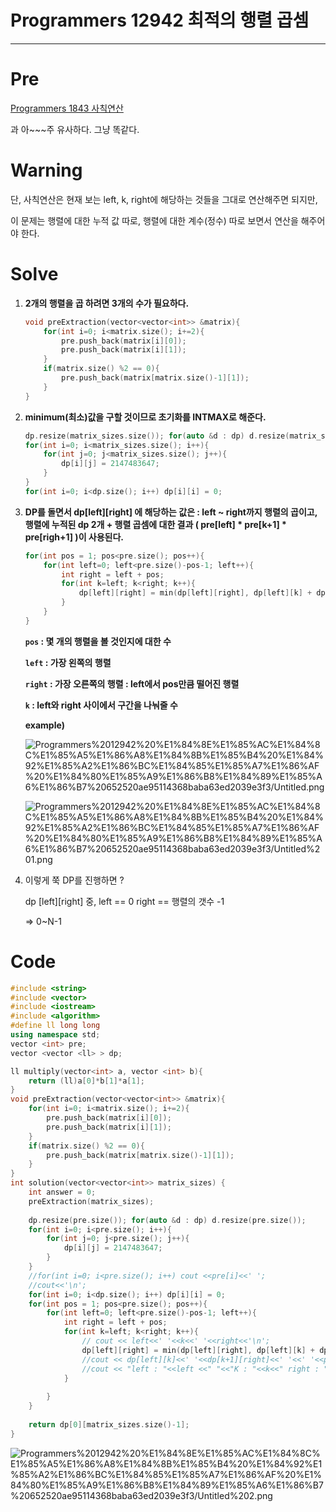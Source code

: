 # Programmers 12942 최적의 행렬 곱셈

---

# Pre

[Programmers 1843 사칙연산](https://www.notion.so/Programmers-1843-ee43dbe76f9a4b7fb84e00cf1adc4c2b)

과 아~~~주 유사하다. 그냥 똑같다.

# Warning

단, 사칙연산은 현재 보는 left, k, right에 해당하는 것들을 그대로 연산해주면 되지만,

이 문제는 행렬에 대한 누적 값 따로, 행렬에 대한 계수(정수) 따로 보면서 연산을 해주어야 한다.

# Solve

1. **2개의 행렬을 곱 하려면 3개의 수가 필요하다.**

    ```cpp
    void preExtraction(vector<vector<int>> &matrix){
        for(int i=0; i<matrix.size(); i+=2){
            pre.push_back(matrix[i][0]);
            pre.push_back(matrix[i][1]);
        }
        if(matrix.size() %2 == 0){
            pre.push_back(matrix[matrix.size()-1][1]);
        }
    }
    ```

2. **minimum(최소)값을 구할 것이므로 초기화를 INTMAX로 해준다.**

    ```cpp
    dp.resize(matrix_sizes.size()); for(auto &d : dp) d.resize(matrix_sizes.size());
    for(int i=0; i<matrix_sizes.size(); i++){
        for(int j=0; j<matrix_sizes.size(); j++){
            dp[i][j] = 2147483647;
        }
    }
    for(int i=0; i<dp.size(); i++) dp[i][i] = 0;
    ```

3. **DP를 돌면서 dp[left][right] 에 해당하는 값은 : left ~ right까지 행렬의 곱이고,
행렬에 누적된 dp 2개 +  행렬 곱셈에 대한 결과 ( pre[left] * pre[k+1] * pre[righ+1] )이 사용된다.**

    ```cpp
    for(int pos = 1; pos<pre.size(); pos++){
        for(int left=0; left<pre.size()-pos-1; left++){
            int right = left + pos;
            for(int k=left; k<right; k++){
                dp[left][right] = min(dp[left][right], dp[left][k] + dp[k+1][right]+(ll)pre[left]*pre[k+1]*pre[right+1]);
            }
        }
    }
    ```

    **`pos` : 몇 개의 행렬을 볼 것인지에 대한 수**

    **`left` : 가장 왼쪽의 행렬**

    **`right`  : 가장 오른쪽의 행렬  : left에서 pos만큼 떨어진 행렬**

    **`k` :  left와 right 사이에서 구간을 나눠줄 수**

    **example)**

    ![Programmers%2012942%20%E1%84%8E%E1%85%AC%E1%84%8C%E1%85%A5%E1%86%A8%E1%84%8B%E1%85%B4%20%E1%84%92%E1%85%A2%E1%86%BC%E1%84%85%E1%85%A7%E1%86%AF%20%E1%84%80%E1%85%A9%E1%86%B8%E1%84%89%E1%85%A6%E1%86%B7%20652520ae95114368baba63ed2039e3f3/Untitled.png](Programmers%2012942%20%E1%84%8E%E1%85%AC%E1%84%8C%E1%85%A5%E1%86%A8%E1%84%8B%E1%85%B4%20%E1%84%92%E1%85%A2%E1%86%BC%E1%84%85%E1%85%A7%E1%86%AF%20%E1%84%80%E1%85%A9%E1%86%B8%E1%84%89%E1%85%A6%E1%86%B7%20652520ae95114368baba63ed2039e3f3/Untitled.png)

    ![Programmers%2012942%20%E1%84%8E%E1%85%AC%E1%84%8C%E1%85%A5%E1%86%A8%E1%84%8B%E1%85%B4%20%E1%84%92%E1%85%A2%E1%86%BC%E1%84%85%E1%85%A7%E1%86%AF%20%E1%84%80%E1%85%A9%E1%86%B8%E1%84%89%E1%85%A6%E1%86%B7%20652520ae95114368baba63ed2039e3f3/Untitled%201.png](Programmers%2012942%20%E1%84%8E%E1%85%AC%E1%84%8C%E1%85%A5%E1%86%A8%E1%84%8B%E1%85%B4%20%E1%84%92%E1%85%A2%E1%86%BC%E1%84%85%E1%85%A7%E1%86%AF%20%E1%84%80%E1%85%A9%E1%86%B8%E1%84%89%E1%85%A6%E1%86%B7%20652520ae95114368baba63ed2039e3f3/Untitled%201.png)

4. 이렇게 쭉 DP를 진행하면 ? 

    dp [left][right] 중, left == 0  right == 행렬의 갯수 -1 

    ⇒ 0~N-1 

# Code

```cpp
#include <string>
#include <vector>
#include <iostream>
#include <algorithm>
#define ll long long
using namespace std;
vector <int> pre;    
vector <vector <ll> > dp;

ll multiply(vector<int> a, vector <int> b){
    return (ll)a[0]*b[1]*a[1];
}
void preExtraction(vector<vector<int>> &matrix){
    for(int i=0; i<matrix.size(); i+=2){
        pre.push_back(matrix[i][0]);
        pre.push_back(matrix[i][1]);
    }
    if(matrix.size() %2 == 0){
        pre.push_back(matrix[matrix.size()-1][1]);
    }
}
int solution(vector<vector<int>> matrix_sizes) {
    int answer = 0;
    preExtraction(matrix_sizes);
    
    dp.resize(pre.size()); for(auto &d : dp) d.resize(pre.size());
    for(int i=0; i<pre.size(); i++){
        for(int j=0; j<pre.size(); j++){
            dp[i][j] = 2147483647;
        }
    }
    //for(int i=0; i<pre.size(); i++) cout <<pre[i]<<' ';
    //cout<<'\n';
    for(int i=0; i<dp.size(); i++) dp[i][i] = 0;
    for(int pos = 1; pos<pre.size(); pos++){
        for(int left=0; left<pre.size()-pos-1; left++){
            int right = left + pos;
            for(int k=left; k<right; k++){
                // cout << left<<' '<<k<<' '<<right<<'\n';
                dp[left][right] = min(dp[left][right], dp[left][k] + dp[k+1][right]+(ll)pre[left]*pre[k+1]*pre[right+1]);
                //cout << dp[left][k]<<' '<<dp[k+1][right]<<' '<<' '<<pre[left]<<' '<<pre[k+1]<<' '<<pre[right+1]<<'\n';
                //cout << "left : "<<left <<" "<<"K : "<<k<<" right : "<<right<<' '<<"total : "<<dp[left][right]<<"\n\n";
            }
            
        }
    }
    
    return dp[0][matrix_sizes.size()-1];
}
```

![Programmers%2012942%20%E1%84%8E%E1%85%AC%E1%84%8C%E1%85%A5%E1%86%A8%E1%84%8B%E1%85%B4%20%E1%84%92%E1%85%A2%E1%86%BC%E1%84%85%E1%85%A7%E1%86%AF%20%E1%84%80%E1%85%A9%E1%86%B8%E1%84%89%E1%85%A6%E1%86%B7%20652520ae95114368baba63ed2039e3f3/Untitled%202.png](Programmers%2012942%20%E1%84%8E%E1%85%AC%E1%84%8C%E1%85%A5%E1%86%A8%E1%84%8B%E1%85%B4%20%E1%84%92%E1%85%A2%E1%86%BC%E1%84%85%E1%85%A7%E1%86%AF%20%E1%84%80%E1%85%A9%E1%86%B8%E1%84%89%E1%85%A6%E1%86%B7%20652520ae95114368baba63ed2039e3f3/Untitled%202.png)